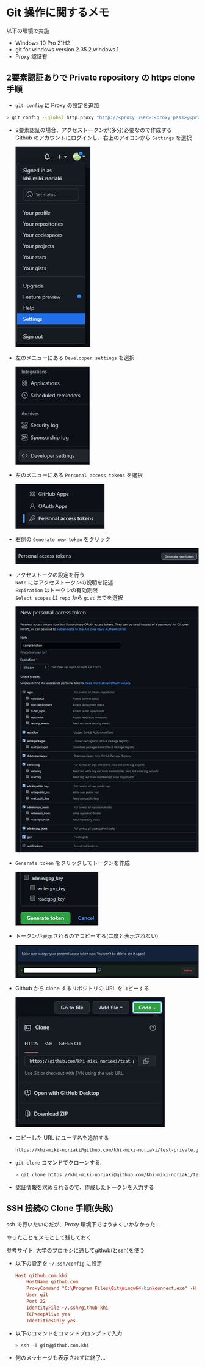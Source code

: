 # Git 操作に関するメモ

以下の環境で実施

* Windows 10 Pro 21H2
* git for windows version 2.35.2.windows.1
* Proxy 認証有

## 2要素認証ありで Private repository の https clone 手順

* `git config` に Proxy の設定を追加

```sh
> git config --global http.proxy "http://<proxy user>:<proxy pass>@<proxy url>:<port>"
```

* 2要素認証の場合、アクセストークンが(多分)必要なので作成する<br>
  Github のアカウントにログインし、右上のアイコンから `Settings` を選択

  ![Settings](img/GIthub-Settings.png)

* 左のメニューにある `Developper settings` を選択

  ![Developper settings](img/GIthub-Developper-Settings.png)

* 左のメニューにある `Personal access tokens` を選択

  ![Personal access tokens](img/GIthub-Personal-access-tokens.png)

* 右側の `Generate new token` をクリック

  ![Generate new token](img/GIthub-Generate-new-token.png)

* アクセストークの設定を行う<br>
  `Note` にはアクセストークンの説明を記述<br>
  `Expiration` はトークンの有効期限<br>
  `Select scopes` は `repo` から `gist` までを選択

  ![Token setting](img/GIthub-Token-setting.png)

* `Generate token` をクリックしてトークンを作成

  ![Generate token](img/GIthub-Generate-token.png)

* トークンが表示されるのでコピーする(二度と表示されない)

  ![Token](img/GIthub-Token.png)

* Github から clone するリポジトリの URL をコピーする

  ![Copy HTTPS](img/GIthub-Clone-HTTPS-Copy.png)

* コピーした URL にユーザ名を追加する

  ```txt
  https://khi-miki-noriaki@github.com/khi-miki-noriaki/test-private.git
  ```

* `git clone` コマンドでクローンする.

  ```sh
  > git clone https://khi-miki-noriaki@github.com/khi-miki-noriaki/test-private.git
  ```

* 認証情報を求められるので、作成したトークンを入力する

## SSH 接続の Clone 手順(失敗)

ssh で行いたいのだが、Proxy 環境下ではうまくいかなかった...

やったことをメモとして残しておく

参考サイト: [大学のプロキシに通してgithub(とssh)を使う](https://qwerty.hateblo.jp/entry/2018/07/07/171205)

* 以下の設定を `~/.ssh/config` に設定

  ```conf
  Host github.com.khi
      HostName github.com
      ProxyCommand "C:\Program Files\Git\mingw64\bin\connect.exe" -H <proxy user>@<proxy url>:<port> %h %p
      User git
      Port 22
      IdentityFile ~/.ssh/github-khi
      TCPKeepAlive yes
      IdentitiesOnly yes
  ```

* 以下のコマンドをコマンドプロンプトで入力

  ```sh
  > ssh -T git@github.com.khi
  ```

* 何のメッセージも表示されずに終了...
